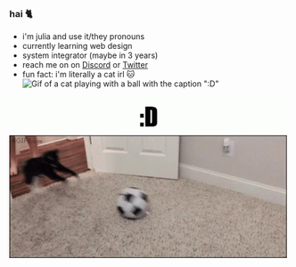 ### hai 🐈


- i'm julia and use it/they pronouns
- currently learning web design
- system integrator (maybe in 3 years)
- reach me on on [Discord](https://discordapp.com/users/266933082106363905) or [Twitter](https://twitter.com/techkity)
- fun fact: i'm literally a cat irl 🐱
  ![Gif of a cat playing with a ball with the caption ":D"](/assets/svgs/bitrans.svg)

 ![Gif of a cat playing with a ball with the caption ":D"](/assets/gifs/meow.gif)
